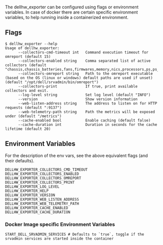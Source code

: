 The dellhw_exporter can be configured using flags or environment variables.
In case of docker there are certain specific environment variables, to help running inside a containerized environment.

## Flags

```console
$ dellhw_exporter --help
Usage of dellhw_exporter:
      --collectors-cmd-timeout int   Command execution timeout for omreport (default 15)
      --collectors-enabled string    Comma separated list of active collectors (default "chassis,chassis_batteries,fans,firmwares,memory,nics,processors,ps,ps_amps_sysboard_pwr,storage_battery,storage_controller,storage_enclosure,storage_pdisk,storage_vdisk,system,temps,version,volts")
      --collectors-omreport string   Path to the omreport executable (based on the OS (linux or windows) default paths are used if unset) (default "/opt/dell/srvadmin/bin/omreport")
      --collectors-print             If true, print available collectors and exit.
      --log-level string             Set log level (default "INFO")
      --version                      Show version information
      --web-listen-address string    The address to listen on for HTTP requests (default ":9137")
      --web-telemetry-path string    Path the metrics will be exposed under (default "/metrics")
      --cache-enabled bool           Enable caching (default false)
      --cache-duration int           Duration in seconds for the cache lifetime (default 20)
```

## Environment Variables

For the description of the env vars, see the above equivalent flags (and their defaults).

```console
DELLHW_EXPORTER_COLLECTORS_CMD_TIMEOUT
DELLHW_EXPORTER_COLLECTORS_ENABLED
DELLHW_EXPORTER_COLLECTORS_OMREPORT
DELLHW_EXPORTER_COLLECTORS_PRINT
DELLHW_EXPORTER_LOG_LEVEL
DELLHW_EXPORTER_HELP
DELLHW_EXPORTER_VERSION
DELLHW_EXPORTER_WEB_LISTEN_ADDRESS
DELLHW_EXPORTER_WEB_TELEMETRY_PATH
DELLHW_EXPORTER_CACHE_ENABLED
DELLHW_EXPORTER_CACHE_DURATION
```

### Docker Image specific Environment Variables

```console
START_DELL_SRVADMIN_SERVICES # Defaults to `true`, toggle if the srvadmin services are started inside the container
```
